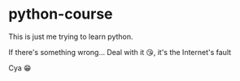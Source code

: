 # python-course
This is just me trying to learn python.

If there's something wrong... Deal with it 😘, it's the Internet's fault

Cya 😁
